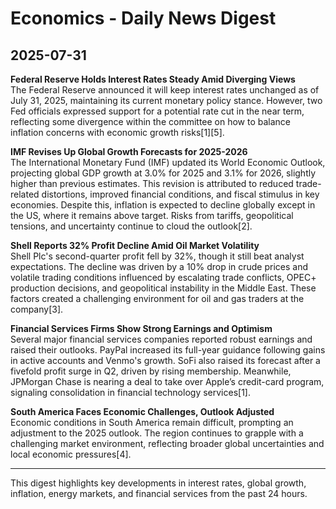 # Economics - Daily News Digest  
## 2025-07-31

**Federal Reserve Holds Interest Rates Steady Amid Diverging Views**  
The Federal Reserve announced it will keep interest rates unchanged as of July 31, 2025, maintaining its current monetary policy stance. However, two Fed officials expressed support for a potential rate cut in the near term, reflecting some divergence within the committee on how to balance inflation concerns with economic growth risks[1][5].

**IMF Revises Up Global Growth Forecasts for 2025-2026**  
The International Monetary Fund (IMF) updated its World Economic Outlook, projecting global GDP growth at 3.0% for 2025 and 3.1% for 2026, slightly higher than previous estimates. This revision is attributed to reduced trade-related distortions, improved financial conditions, and fiscal stimulus in key economies. Despite this, inflation is expected to decline globally except in the US, where it remains above target. Risks from tariffs, geopolitical tensions, and uncertainty continue to cloud the outlook[2].

**Shell Reports 32% Profit Decline Amid Oil Market Volatility**  
Shell Plc's second-quarter profit fell by 32%, though it still beat analyst expectations. The decline was driven by a 10% drop in crude prices and volatile trading conditions influenced by escalating trade conflicts, OPEC+ production decisions, and geopolitical instability in the Middle East. These factors created a challenging environment for oil and gas traders at the company[3].

**Financial Services Firms Show Strong Earnings and Optimism**  
Several major financial services companies reported robust earnings and raised their outlooks. PayPal increased its full-year guidance following gains in active accounts and Venmo's growth. SoFi also raised its forecast after a fivefold profit surge in Q2, driven by rising membership. Meanwhile, JPMorgan Chase is nearing a deal to take over Apple’s credit-card program, signaling consolidation in financial technology services[1].

**South America Faces Economic Challenges, Outlook Adjusted**  
Economic conditions in South America remain difficult, prompting an adjustment to the 2025 outlook. The region continues to grapple with a challenging market environment, reflecting broader global uncertainties and local economic pressures[4].

---

This digest highlights key developments in interest rates, global growth, inflation, energy markets, and financial services from the past 24 hours.
